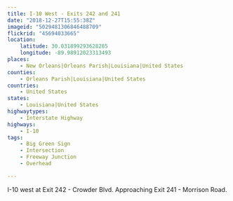 ```yaml
---
title: I-10 West - Exits 242 and 241
date: "2018-12-27T15:55:38Z"
imageid: "5029481306846488709"
flickrid: "45694033665"
location:
    latitude: 30.031899293628285
    longitude: -89.98912023313493
places:
    - New Orleans|Orleans Parish|Louisiana|United States
counties:
    - Orleans Parish|Louisiana|United States
countries:
    - United States
states:
    - Louisiana|United States
highwaytypes:
    - Interstate Highway
highways:
    - I-10
tags:
    - Big Green Sign
    - Intersection
    - Freeway Junction
    - Overhead

---
```

I-10 west at Exit 242 - Crowder Blvd.  Approaching Exit 241 - Morrison Road.